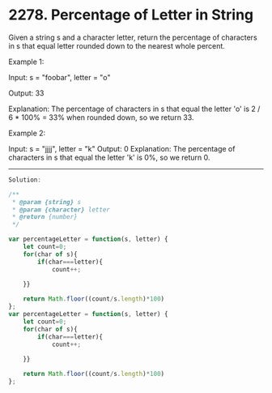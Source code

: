 # 2278. Percentage of Letter in String

Given a string s and a character letter, return the percentage of characters in s that equal letter rounded down to the nearest whole percent.

 

Example 1:

Input: s = "foobar", letter = "o"

Output: 33

Explanation:
The percentage of characters in s that equal the letter 'o' is 2 / 6 * 100% = 33% when rounded down, so we return 33.

Example 2:

Input: s = "jjjj", letter = "k"
Output: 0
Explanation:
The percentage of characters in s that equal the letter 'k' is 0%, so we return 0.

--------------------------------------------------------------------------------------
```javascript
Solution:

/**
 * @param {string} s
 * @param {character} letter
 * @return {number}
 */

var percentageLetter = function(s, letter) {
    let count=0;
    for(char of s){
        if(char===letter){
            count++;
        
    }}

    return Math.floor((count/s.length)*100)
};
var percentageLetter = function(s, letter) {
    let count=0;
    for(char of s){
        if(char===letter){
            count++;
        
    }}

    return Math.floor((count/s.length)*100)
};

```
